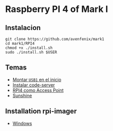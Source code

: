 # Raspberry PI 4 of Mark I

## Instalacion

```
git clone https://github.com/avenfenix/mark1
cd mark1/RPI4
chmod +x ./install.sh
sudo ./install.sh $USER
```

## Temas
- [Montar `USB1` en el inicio](./USB1.md)
- [Instalar code-server](./CODE.md)
- [RPI4 como Access Point](./AP.md)
- [Sunshine](./SUNSHINE.md)

## Installation rpi-imager
- [Windows](https://downloads.raspberrypi.org/imager/imager_latest.exe)


